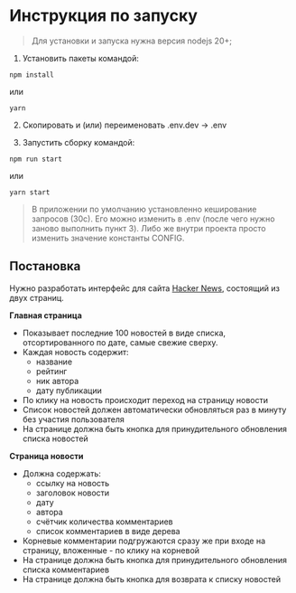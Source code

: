 # Инструкция по запуску

> Для установки и запуска нужна версия nodejs 20+;

1. Установить пакеты командой:

```
npm install
```

или

```
yarn
```

2. Скопировать и (или) переименовать .env.dev -> .env

3. Запустить сборку командой:

```
npm run start
```

или

```
yarn start
```

> В приложении по умолчанию установленно кеширование запросов (30с). Его можно изменить в .env (после чего нужно заново выполнить пункт 3). Либо же внутри проекта просто изменить значение константы CONFIG.

## Постановка

Нужно разработать интерфейс для сайта [Hacker News](https://news.ycombinator.com/news), состоящий из двух страниц.

**Главная страница**

- Показывает последние 100 новостей в виде списка, отсортированного по дате, самые свежие сверху.
- Каждая новость содержит:
  - название
  - рейтинг
  - ник автора
  - дату публикации
- По клику на новость происходит переход на страницу новости
- Список новостей должен автоматически обновляться раз в минуту без участия пользователя
- На странице должна быть кнопка для принудительного обновления списка новостей

**Страница новости**

- Должна содержать:
  - ссылку на новость
  - заголовок новости
  - дату
  - автора
  - счётчик количества комментариев
  - список комментариев в виде дерева
- Корневые комментарии подгружаются сразу же при входе на страницу, вложенные - по клику на корневой
- На странице должна быть кнопка для принудительного обновления списка комментариев
- На странице должна быть кнопка для возврата к списку новостей
